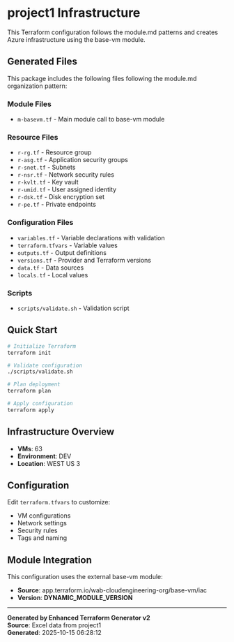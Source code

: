 # project1 Infrastructure

This Terraform configuration follows the module.md patterns and creates Azure infrastructure using the base-vm module.

## Generated Files

This package includes the following files following the module.md organization pattern:

### Module Files
- `m-basevm.tf` - Main module call to base-vm module

### Resource Files  
- `r-rg.tf` - Resource group
- `r-asg.tf` - Application security groups
- `r-snet.tf` - Subnets
- `r-nsr.tf` - Network security rules
- `r-kvlt.tf` - Key vault
- `r-umid.tf` - User assigned identity
- `r-dsk.tf` - Disk encryption set
- `r-pe.tf` - Private endpoints

### Configuration Files
- `variables.tf` - Variable declarations with validation
- `terraform.tfvars` - Variable values
- `outputs.tf` - Output definitions
- `versions.tf` - Provider and Terraform versions
- `data.tf` - Data sources
- `locals.tf` - Local values

### Scripts
- `scripts/validate.sh` - Validation script

## Quick Start

```bash
# Initialize Terraform
terraform init

# Validate configuration
./scripts/validate.sh

# Plan deployment
terraform plan

# Apply configuration
terraform apply
```

## Infrastructure Overview

- **VMs**: 63
- **Environment**: DEV
- **Location**: WEST US 3

## Configuration

Edit `terraform.tfvars` to customize:
- VM configurations
- Network settings
- Security rules
- Tags and naming

## Module Integration

This configuration uses the external base-vm module:
- **Source**: app.terraform.io/wab-cloudengineering-org/base-vm/iac
- **Version**: __DYNAMIC_MODULE_VERSION__

---

**Generated by Enhanced Terraform Generator v2**  
**Source**: Excel data from project1  
**Generated**: 2025-10-15 06:28:12
